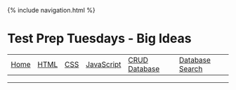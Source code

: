 {% include navigation.html %}

# Test Prep Tuesdays - Big Ideas

<table>
    <tr>
        <td><a href="http://127.0.0.1:5000">Home</a></td>
        <td><a href="http://127.0.0.1:5000/topics/html/">HTML</a></td>
        <td><a href="http://127.0.0.1:5000/topics/css/">CSS</a></td>
        <td><a href="http://127.0.0.1:5000/topics/javascript/">JavaScript</a></td>
        <td><a href="http://127.0.0.1:5000/crud/">CRUD Database</a></td>
        <td><a href="http://127.0.0.1:5000/crud/search/">Database Search</a></td>
    </tr>
</table>
<hr>
